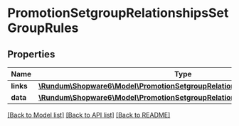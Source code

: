# PromotionSetgroupRelationshipsSetGroupRules

## Properties
Name | Type | Description | Notes
------------ | ------------- | ------------- | -------------
**links** | [**\Rundum\Shopware6\Model\PromotionSetgroupRelationshipsSetGroupRulesLinks**](PromotionSetgroupRelationshipsSetGroupRulesLinks.md) |  | [optional] 
**data** | [**\Rundum\Shopware6\Model\PromotionSetgroupRelationshipsSetGroupRulesData[]**](PromotionSetgroupRelationshipsSetGroupRulesData.md) |  | [optional] 

[[Back to Model list]](../../README.md#documentation-for-models) [[Back to API list]](../../README.md#documentation-for-api-endpoints) [[Back to README]](../../README.md)

